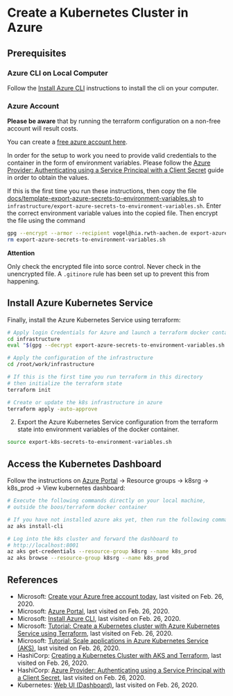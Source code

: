 # Create a Kubernetes Cluster in Azure

## Prerequisites

### Azure CLI on Local Computer

Follow the [Install Azure CLI](https://docs.microsoft.com/de-de/cli/azure/install-azure-cli?view=azure-cli-latest) instructions to install the cli on your computer.

### Azure Account

**Please be aware** that by running the terraform configuration on a non-free account will result costs.

You can create a [free azure account here](https://azure.microsoft.com/en-us/free/).

In order for the setup to work you need to provide valid credentials to the container in the form of environment variables. Please follow the [Azure Provider: Authenticating using a Service Principal with a Client Secret](https://www.terraform.io/docs/providers/azurerm/guides/service_principal_client_secret.html) guide in order to obtain the values.

If this is the first time you run these instructions, then copy the file [docs/template-export-azure-secrets-to-environment-variables.sh](template-export-azure-secrets-to-environment-variables.sh) to `infrastructure/export-azure-secrets-to-environment-variables.sh`. Enter the correct environment variable values into the copied file. Then encrypt the file using the command

```sh
gpg --encrypt --armor --recipient vogel@hia.rwth-aachen.de export-azure-secrets-to-environment-variables.sh
rm export-azure-secrets-to-environment-variables.sh
```

**Attention**

Only check the encrypted file into sorce control. Never check in the unencrypted file. A `.gitinore` rule has been set up to prevent this from happening.

## Install Azure Kubernetes Service

Finally, install the Azure Kubernetes Service using terraform:

```sh
# Apply login Credentials for Azure and launch a terraform docker container
cd infrastructure
eval "$(gpg --decrypt export-azure-secrets-to-environment-variables.sh.asc)"

# Apply the configuration of the infrastructure
cd /root/work/infrastructure

# If this is the first time you run terraform in this directory
# then initialize the terraform state
terraform init

# Create or update the k8s infrastructure in azure
terraform apply -auto-approve
```

2. Export the Azure Kubernetes Service configuration from the terraform state into environment variables of the docker container.

```sh
source export-k8s-secrets-to-environment-variables.sh
```

## Access the Kubernetes Dashboard

Follow the instructions on [Azure Portal](https://portal.azure.com) &rarr; Resource groups &rarr; k8srg &rarr; k8s_prod &rarr; View kubernetes dashboard:

```sh
# Execute the following commands directly on your local machine,
# outside the boos/terraform docker container

# If you have not installed azure aks yet, then run the following command
az aks install-cli

# Log into the k8s cluster and forward the dashboard to
# http://localhost:8001
az aks get-credentials --resource-group k8srg --name k8s_prod
az aks browse --resource-group k8srg --name k8s_prod
```

## References

* Microsoft: [Create your Azure free account today](https://azure.microsoft.com/en-us/free/), last visited on Feb. 26, 2020.
* Microsoft: [Azure Portal](https://portal.azure.com/?quickstart=true#blade/Microsoft_Azure_Resources/QuickstartCenterBlade), last visited on Feb. 26, 2020.
* Microsoft: [Install Azure CLI](https://docs.microsoft.com/de-de/cli/azure/install-azure-cli?view=azure-cli-latest), last visited on Feb. 26, 2020.
* Microsoft: [Tutorial: Create a Kubernetes cluster with Azure Kubernetes Service using Terraform](https://docs.microsoft.com/de-de/azure/terraform/terraform-create-k8s-cluster-with-tf-and-aks), last visited on Feb. 26, 2020.
* Microsoft: [Tutorial: Scale applications in Azure Kubernetes Service (AKS)](https://docs.microsoft.com/de-de/azure/aks/tutorial-kubernetes-scale), last visited on Feb. 26, 2020.
* HashiCorp: [Creating a Kubernetes Cluster with AKS and Terraform](https://www.hashicorp.com/blog/kubernetes-cluster-with-aks-and-terraform/), last visited on Feb. 26, 2020.
* HashiCorp: [Azure Provider: Authenticating using a Service Principal with a Client Secret](https://www.terraform.io/docs/providers/azurerm/guides/service_principal_client_secret.html), last visited on Feb. 26, 2020.
* Kubernetes: [Web UI (Dashboard)](https://kubernetes.io/docs/tasks/access-application-cluster/web-ui-dashboard/), last visited on Feb. 26, 2020.
